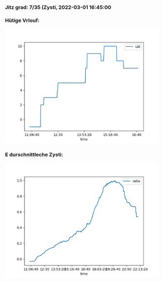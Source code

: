 ### Jitz grad: 7/35 (Zysti, 2022-03-01 16:45:00

### Hütige Vrlouf:
![Graph](Today.png)

### E durschnittleche Zysti:
![Graph](Zysti.png)